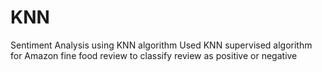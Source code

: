 # KNN
Sentiment Analysis using KNN algorithm
Used KNN supervised algorithm for Amazon fine food review to classify review as positive or negative
